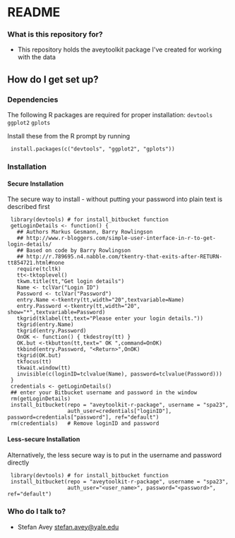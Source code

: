 # README #

### What is this repository for? ###

* This repository holds the aveytoolkit package I've created for working with the data

## How do I get set up? ##

### Dependencies ###

The following R packages are required for proper installation: `devtools` `ggplot2` `gplots`

Install these from the R prompt by running

     install.packages(c("devtools", "ggplot2", "gplots"))

### Installation ###

#### Secure Installation ###
The secure way to install - without putting your password into plain text is described first

     library(devtools) # for install_bitbucket function
     getLoginDetails <- function() {
       ## Authors Markus Gesmann, Barry Rowlingson
       ## http://www.r-bloggers.com/simple-user-interface-in-r-to-get-login-details/
       ## Based on code by Barry Rowlingson
       ## http://r.789695.n4.nabble.com/tkentry-that-exits-after-RETURN-tt854721.html#none
       require(tcltk)
       tt<-tktoplevel()
       tkwm.title(tt,"Get login details")
       Name <- tclVar("Login ID")
       Password <- tclVar("Password")
       entry.Name <-tkentry(tt,width="20",textvariable=Name)
       entry.Password <-tkentry(tt,width="20", show="*",textvariable=Password)
       tkgrid(tklabel(tt,text="Please enter your login details."))
       tkgrid(entry.Name)
       tkgrid(entry.Password)
       OnOK <- function() { tkdestroy(tt) }
       OK.but <-tkbutton(tt,text=" OK ",command=OnOK)
       tkbind(entry.Password, "<Return>",OnOK)
       tkgrid(OK.but)
       tkfocus(tt)
       tkwait.window(tt)
       invisible(c(loginID=tclvalue(Name), password=tclvalue(Password)))
     }
     credentials <- getLoginDetails() 
     ## enter your Bitbucket username and password in the window
     rm(getLoginDetails)
     install_bitbucket(repo = "aveytoolkit-r-package", username = "spa23", 
                       auth_user=credentials["loginID"], password=credentials["password"], ref="default")
     rm(credentials)   # Remove loginID and password
     
#### Less-secure Installation ####
Alternatively, the less secure way is to put in the username and password directly

     library(devtools) # for install_bitbucket function
     install_bitbucket(repo = "aveytoolkit-r-package", username = "spa23", 
                       auth_user="<user_name>", password="<password>", ref="default")

### Who do I talk to? ###

* Stefan Avey <stefan.avey@yale.edu>
